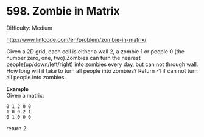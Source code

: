 # 598. Zombie in Matrix

Difficulty: Medium

http://www.lintcode.com/en/problem/zombie-in-matrix/

Given a 2D grid, each cell is either a wall 2, a zombie 1 or people 0 (the number zero, one, two).Zombies can turn the nearest people(up/down/left/right) into zombies every day, but can not through wall. How long will it take to turn all people into zombies? Return -1 if can not turn all people into zombies.

**Example**  
Given a matrix:
```
0 1 2 0 0
1 0 0 2 1
0 1 0 0 0
```
return 2
